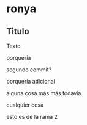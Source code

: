 # ronya

## Titulo 
Texto

porquería

segundo commit?

porquería adicional

alguna cosa más
más todavía


cualquier cosa 

esto es de la rama 2
